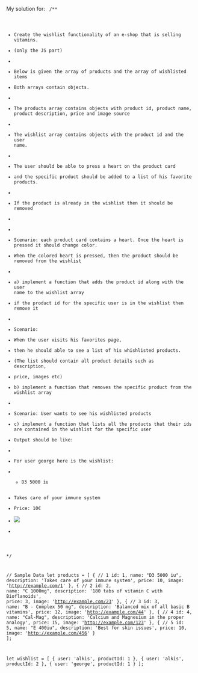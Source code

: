 My solution for:
<code>
/**
 * Create the wishlist functionality of an e-shop that is selling vitamins.
 * (only the JS part)
 * 
 * Below is given the array of products and the array of wishlisted items
 * Both arrays contain objects.
 * 
 * The products array contains objects with product id, product name, product description, price and image source
 * 
 * The wishlist array contains objects with the product id and the user name.
 * 
 * The user should be able to press a heart on the product card 
 * and the specific product should be added to a list of his favorite products.
 * 
 * If the product is already in the wishlist then it should be removed
 * 
 * 
 * Scenario: each product card contains a heart. Once the heart is pressed it should change color.
 * When the colored heart is pressed, then the product should be removed from the wishlist
 * 
 * a) implement a function that adds the product id along with the user name to the wishlist array
 * if the product id for the specific user is in the wishlist then remove it
 * 
 * Scenario:
 * When the user visits his favorites page, 
 * then he should able to see a list of his whishlisted products. 
 * (The list should contain all product details such as description, 
 * price, images etc)
 * b) implement a function that removes the specific product from the wishlist array
 * 
 * Scenario: User wants to see his wishlisted products
 * c) implement a function that lists all the products that their ids are contained in the wishlist for the specific user
 * Output should be like:
 * 
 * For user george here is the wishlist:
 * - D3 5000 iu
 *   Takes care of your immune system
 *   Price: 10€
 *   <img src="http://example.com/1/">
 * 
 */

// Sample Data
let products = [
    { // 1
        id: 1,
        name: "D3 5000 iu",
        description: 'Takes care of your immune system',
        price: 10,
        image: 'http://example.com/1'
    },
    { // 2
        id: 2,
        name: "C 1000mg",
        description: '180 tabs of vitamin C with Bioflanoids',
        price: 3,
        image: 'http://example.com/23'
    },
    { // 3
        id: 3,
        name: "B - Complex 50 mg",
        description: 'Balanced mix of all basic B vitamins',
        price: 12,
        image: 'http://example.com/44'
    },
    { // 4
        id: 4,
        name: "Cal-Mag",
        description: 'Calcium and Magnesium in the proper analogy',
        price: 15,
        image: 'http://example.com/123'
    },
    { // 5
        id: 5,
        name: "E 400iu",
        description: 'Best for skin issues',
        price: 10,
        image: 'http://example.com/456'
    }
];

let wishlist = [
    {
        user: 'alkis',
        productId: 1
    },
    {
        user: 'alkis',
        productId: 2
    },
    {
        user: 'george',
        productId: 1
    }
];
</code>
